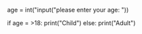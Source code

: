 age = int("input("please enter your age: "))

if age = >18:
       print("Child")
else:
     print("Adult")
